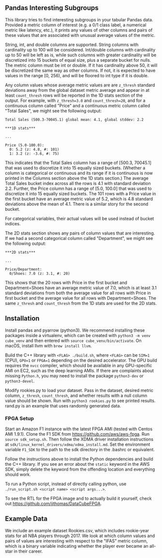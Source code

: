 ## Pandas Interesting Subgroups
This library tries to find interesting subgroups in your tabular Pandas data. Provided
a metric column of interest (e.g. a 0/1 class label, a numerical metric
like latency, etc.), it prints any values of other columns and
pairs of these values that are associated with unusual average values of the metric.

String, int, and double columns are supported. String
columns with cardinality up to 100 will be considered. Int/double columns
with cardinality up to 50 will be left as is, while such columns with greater
cardinality will be discretized into 15 buckets of equal size, plus a separate
bucket for nulls. The metric column must be int or double. If it has cardinality
above 50, it will be discretized the same way as other columns. If not, it is
expected to have values in the range [0, 256), and will be floored to int type if it
is double.

Any column values whose average metric values are are `z_thresh` standard deviations
away from the global dataset metric average and appear in at least `count_thresh`
rows will be reported in the 1D stats section of the output. For example, with
`z_thresh=3.0` and `count_thresh=20`, and for a continuous column called "Price"
and a continuous metric column called "Total Sales", we might see the following output:
```
Total Sales (500.3-70045.1) global mean: 4.1, global stddev: 2.2

***1D stats***

...

Price (5.0-100.0):
  0: 5.2 (z: 4.8, #: 101)
  1: 3.2 (z: -3.6, #: 75)
```
This indicates that the Total Sales column has a range of [500.3, 70045.1] that
was used to discretize it into 15 equally sized buckets. (Whether a column
is categorical or continuous and its range if it is continuous is now
printed in the Columns section above the 1D stats section.) The average Total Sales
bucket index across all the rows is 4.1 with standard deviation 2.2. Further,
the Price column has a range of [5.0, 100.0] that was used
to discretize it into 15 equally sized buckets. The 101 rows with a Price value in the
first bucket have an average metric value of 5.2, which is 4.8 standard deviations
above the mean of 4.1. There is a similar story for the second bucket.

For categorical variables, their actual values will be used instead of bucket
indices.

The 2D stats section shows any pairs of column values that are interesting. If we had a
second categorical column called "Department", we might see the following output:
```
***2D stats***

...

Price/Department:
  0/Shoes: 7.0 (z: 3.1, #: 20)
```
This shows that the 20 rows with Price in the first bucket and Department=Shoes have an average
metric value of 7.0, which is at least 3.1 standard deviations from both the average
value for all rows with Price in first bucket and the average value for all rows with
Department=Shoes. The same `z_thresh` and `count_thresh` from the 1D stats are used for
the 2D stats.

## Installation
Install pandas and pyarrow (python3). We recommend installing these
packages inside a virtualenv,
which can be created with `python3 -m venv cube_venv` and then entered
with `source cube_venv/bin/activate`. On macOS, install llvm with
`brew install llvm`.

Build the C++ library with
`<FLAG> ./build.sh`, where `<FLAG>` can be `SIM=1` (CPU), `GPU=1` or
`FPGA=1` depending on the desired accelerator. The GPU build requires
the `nvcc` compiler, which should be available in any GPU-specific
AMI on EC2, such as the deep learning AMIs. If there are complaints about
missing `Python.h`, you may need to install the package `python3-dev` or
`python3-devel`.

Modify rookies.py to load your dataset. Pass in the dataset, desired metric
column, `z_thresh`, `count_thresh`, and whether results with a null column value
should be shown. Run with `python3 rookies.py` to see printed results.
rand.py is an example that uses randomly generated data.

### FPGA Setup
Start an Amazon F1 instance with the latest FPGA AMI (tested with
Centos AMI 1.9.1). Clone the F1 SDK from https://github.com/aws/aws-fpga.
Run `source sdk_setup.sh`. Then follow the XDMA driver installation instructions
at `sdk/linux_kernel_drivers/xdma/xdma_install.md`. Set the environment variable
`F1_SDK` to the path to the sdk directory in the .bashrc or equivalent.

Follow the instructions above to install the Python dependencies and
build the C++ library. If you see an error 
about the `static` keyword in the AWS SDK, simply delete the keyword from the
offending location and everything should work.

To run a Python script, instead of directly calling python, use
`./run_script.sh <script name> <script args...>`.

To see the RTL for the FPGA image and to actually build it yourself, check out
https://github.com/jjthomas/DataCubeFPGA.

## Example Data
We include an example dataset Rookies.csv, which includes rookie-year stats for all NBA
players through 2017. We look at which column values and pairs of values are interesting
with respect to the "IFAS" metric column, which is a binary variable indicating whether
the player ever became an all-star in their career.

